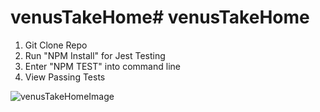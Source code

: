 # venusTakeHome# venusTakeHome

1. Git Clone Repo
2. Run "NPM Install" for Jest Testing
3. Enter "NPM TEST" into command line
4. View Passing Tests

![venusTakeHomeImage](https://user-images.githubusercontent.com/72049126/128086837-5b86a080-9574-4b6f-b585-79af3328e79c.png)
